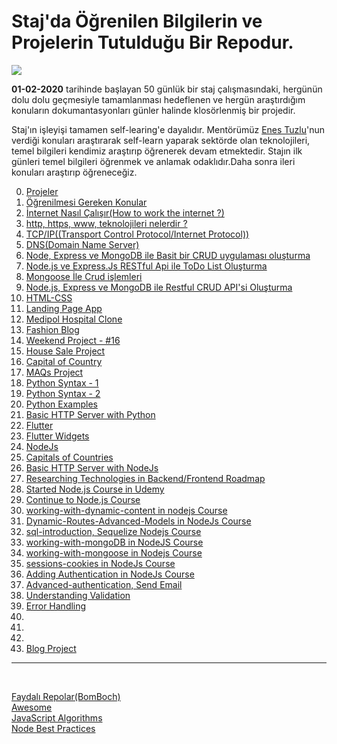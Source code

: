 # Staj'da Öğrenilen Bilgilerin ve Projelerin Tutulduğu Bir Repodur.

![](https://www.businessstudent.com/wp-content/uploads/2018/08/internships.jpg)

**01-02-2020** tarihinde başlayan 50 günlük bir staj çalışmasındaki, hergünün dolu dolu geçmesiyle tamamlanması hedeflenen ve hergün araştırdığım konuların dokumantasyonları günler halinde klosörlenmiş bir projedir.

Staj'ın işleyişi tamamen self-learing'e dayalıdır. Mentörümüz [Enes Tuzlu](https://github.com/hayatbayramolsa)'nun verdiği konuları araştırarak self-learn yaparak sektörde olan teknolojileri, temel bilgileri kendimiz araştırıp öğrenerek devam etmektedir. Stajın ilk günleri temel bilgileri öğrenmek ve anlamak odaklıdır.Daha sonra ileri konuları araştırıp öğreneceğiz.

0. [Projeler](https://github.com/cihatdev/staj/tree/master/02-00-%F0%9F%94%A5)
1. [Öğrenilmesi Gereken Konular](https://github.com/cihatdev/staj/tree/master/02-01-Pazartesi)
2. [İnternet Nasıl Çalışır(How to work the internet ?)](https://github.com/cihatdev/staj/tree/master/02-02-Sali)
3. [http, https, www, teknolojileri nelerdir ?](https://github.com/cihatdev/staj/tree/master/02-03-Carsamba)
4. [TCP/IP((Transport Control Protocol/Internet Protocol))](https://github.com/cihatdev/staj/tree/master/02-04-Persembe)
5. [DNS(Domain Name Server)](https://github.com/cihatdev/staj/tree/master/02-05-Cuma)
6. [Node, Express ve MongoDB ile Basit bir CRUD uygulaması oluşturma](https://github.com/cihatdev/staj/tree/master/02-06-Cumartesi)
7. [Node.js ve Express.Js RESTful Api ile ToDo List Oluşturma](https://github.com/cihatdev/staj/tree/master/02-07-Pazar)
8. [Mongoose İle Crud işlemleri](https://github.com/cihatdev/staj/tree/master/02-08-Pazartesi)
9. [Node.js, Express ve MongoDB ile Restful CRUD API'si Oluşturma](https://github.com/cihatdev/staj/tree/master/02-09-Sali)
10. [HTML-CSS](https://github.com/cihatdev/staj/tree/master/02-10-Carsamba)
11. [Landing Page App](https://github.com/cihatdev/staj/tree/master/02-11-Persembe)
12. [Medipol Hospital Clone](https://github.com/cihatdev/staj/tree/master/02-12-Cuma)
13. [Fashion Blog](https://github.com/cihatdev/staj/tree/master/02-13-Cumartesi)
14. [Weekend Project - #16](https://github.com/cihatdev/staj/tree/master/02-14-Pazar)
15. [House Sale Project](https://github.com/cihatdev/staj/tree/master/02-15-Pazartesi)
16. [Capital of Country](https://github.com/cihatdev/staj/tree/master/02-16-Sali)
17. [MAQs Project](https://github.com/cihatdev/staj/tree/master/02-17-Carsamba)
18. [Python Syntax - 1](https://github.com/cihatdev/staj/tree/master/02-18-Persembe)
19. [Python Syntax - 2](https://github.com/cihatdev/staj/tree/master/02-19-Cuma)
20. [Python Examples](https://github.com/cihatdev/staj/tree/master/02-20-Cumartesi)
21. [Basic HTTP Server with Python](https://github.com/cihatdev/staj/tree/master/02-21-Pazar)
22. [Flutter](https://github.com/cihatdev/staj/tree/master/02-22-Pazartesi)
23. [Flutter Widgets](https://github.com/cihatdev/staj/tree/master/02-23-Sali)
24. [NodeJs](https://github.com/cihatdev/staj/tree/master/02-24-Carsamba)
25. [Capitals of Countries](https://github.com/cihatdev/staj/tree/master/02-25-Persembe)
26. [Basic HTTP Server with NodeJs](https://github.com/cihatdev/staj/tree/master/02-26-Cuma)
27. [Researching Technologies in Backend/Frontend Roadmap](https://github.com/cihatdev/staj/tree/master/02-27-Cumartesi)
28. [Started Node.js Course in Udemy](https://github.com/cihatdev/staj/tree/master/02-28-Pazar)
29. [Continue to Node.js Course](https://github.com/cihatdev/staj/tree/master/03-01-Pazartesi)
30. [working-with-dynamic-content in nodejs Course](https://github.com/cihatdev/staj/tree/master/03-02-Sali)
31. [Dynamic-Routes-Advanced-Models in NodeJs Course](https://github.com/cihatdev/staj/tree/master/03-03-Carsamba)
32. [sql-introduction, Sequelize Nodejs Course](https://github.com/cihatdev/staj/tree/master/03-04-Persembe)
33. [working-with-mongoDB in NodeJS Course](https://github.com/cihatdev/staj/tree/master/03-05-Cuma)
34. [working-with-mongoose in Nodejs Course](https://github.com/cihatdev/staj/tree/master/03-06-Cumartesi)
35. [sessions-cookies in NodeJs Course](https://github.com/cihatdev/staj/tree/master/03-07-Pazar)
36. [Adding Authentication in NodeJs Course](https://github.com/cihatdev/staj/tree/master/03-08-Pazartesi)
37. [Advanced-authentication, Send Email](https://github.com/cihatdev/staj/tree/master/03-09-Sali)
38. [Understanding Validation](https://github.com/cihatdev/staj/tree/master/03-10-Carsamba)
39. [Error Handling](https://github.com/cihatdev/staj/tree/master/03-11-Persembe)
40. [](https://github.com/cihatdev/staj/tree/master/03-12-Cuma)
41. [](https://github.com/cihatdev/staj/tree/master/03-13-Cumartesi)
42. [](https://github.com/cihatdev/staj/tree/master/03-14-Pazar)
43. [Blog Project](https://github.com/cihatdev/blog)
<hr>
<br>

[Faydalı Repolar(BomBoch)](https://github.com/BomBoch)<br>
[Awesome](https://github.com/sindresorhus/awesome)<br>
[JavaScript Algorithms](https://github.com/trekhleb/javascript-algorithms/blob/master/README.tr-TR.md)<br>
[Node Best Practices](https://github.com/goldbergyoni/nodebestpractices)<br>
